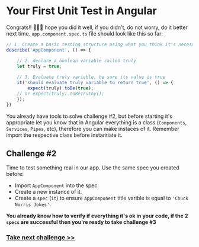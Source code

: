 # Your First Unit Test in Angular

Congrats!! 🎉🎉🎉 hope you did it well, if you didn't, do not worry, do it better next time. `app.component.spec.ts` file should look like this so far: 

```js
// 1. Create a basic testing structure using what you think it's necesary
describe('AppComponent', () => {

	// 2. declare a boolean variable called truly 
	let truly = true;
  
	// 3. Evaluate truly variable, be sure its value is true
	it('should evaluate truly variable to return true', () => {
		expect(truly).toBe(true);
    // or expect(truly).toBeTruthy();
	});
})
```

You already have tools to solve challenge #2, but before starting it's appropriate let you know that in Angular everything is a class (`Components`, `Services`, `Pipes`, etc), therefore you can make instaces of it. Remember import the respective class before instantiate it.

## Challenge #2

Time to test something real in our app. Use the same spec you created before:

- Import `AppComponent` into the spec.
- Create a new instance of it.
- Create a `spec` (`it`) to ensure `AppComponent` title varible is equal to `'Chuck Norris Jokes'`.

**You already know how to verify if everything it's ok in your code, if the 2 `specs` are successful then you're ready to take challenge #3**

### [Take next challenge >>](https://github.com/jevvilla/Workshop-ATesting/tree/3#your-first-unit-test-in-angular)
